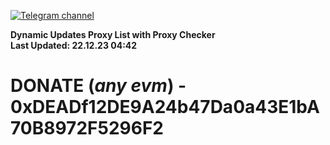 [![Telegram channel](https://img.shields.io/endpoint?url=https://runkit.io/damiankrawczyk/telegram-badge/branches/master?url=https://t.me/n4z4v0d)](https://t.me/n4z4v0d) 

**Dynamic Updates Proxy List with Proxy Checker**  
**Last Updated: 22.12.23 04:42**

# DONATE (_any evm_) - 0xDEADf12DE9A24b47Da0a43E1bA70B8972F5296F2
